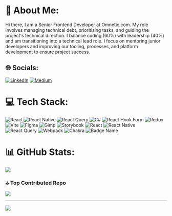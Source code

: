 # 💫 About Me:
Hi there, I am a Senior Frontend Developer at Omnetic.com. My role involves managing technical debt, prioritising tasks, and guiding the project's technical direction. I balance coding (60%) with leadership (40%) and am transitioning into a technical lead role. I focus on mentoring junior developers and improving our tooling, processes, and platform development to ensure project success.


## 🌐 Socials:
[![LinkedIn](https://img.shields.io/badge/LinkedIn-%230077B5.svg?logo=linkedin&logoColor=white)](https://linkedin.com/in/martin-slabý-916049185) [![Medium](https://img.shields.io/badge/Medium-12100E?logo=medium&logoColor=white)](https://medium.com/@@martin.slaby29) 

# 💻 Tech Stack:
![React](https://img.shields.io/badge/react-%2320232a.svg?style=for-the-badge&logo=react&logoColor=%2361DAFB) ![React Native](https://img.shields.io/badge/react_native-%2320232a.svg?style=for-the-badge&logo=react&logoColor=%2361DAFB) ![React Query](https://img.shields.io/badge/-React%20Query-FF4154?style=for-the-badge&logo=react%20query&logoColor=white) ![C#](https://img.shields.io/badge/c%23-%23239120.svg?style=for-the-badge&logo=csharp&logoColor=white) ![React Hook Form](https://img.shields.io/badge/React%20Hook%20Form-%23EC5990.svg?style=for-the-badge&logo=reacthookform&logoColor=white) ![Redux](https://img.shields.io/badge/redux-%23593d88.svg?style=for-the-badge&logo=redux&logoColor=white) ![Vite](https://img.shields.io/badge/vite-%23646CFF.svg?style=for-the-badge&logo=vite&logoColor=white) ![Figma](https://img.shields.io/badge/figma-%23F24E1E.svg?style=for-the-badge&logo=figma&logoColor=white) ![Gimp](https://img.shields.io/badge/Gimp-657D8B?style=for-the-badge&logo=gimp&logoColor=FFFFFF) ![Storybook](https://img.shields.io/badge/-Storybook-FF4785?style=for-the-badge&logo=storybook&logoColor=white) ![React](https://img.shields.io/badge/react-%2320232a.svg?style=for-the-badge&logo=react&logoColor=%2361DAFB) ![React Native](https://img.shields.io/badge/react_native-%2320232a.svg?style=for-the-badge&logo=react&logoColor=%2361DAFB) ![React Query](https://img.shields.io/badge/-React%20Query-FF4154?style=for-the-badge&logo=react%20query&logoColor=white) ![Webpack](https://img.shields.io/badge/webpack-%238DD6F9.svg?style=for-the-badge&logo=webpack&logoColor=black) ![Chakra](https://img.shields.io/badge/chakra-%234ED1C5.svg?style=for-the-badge&logo=chakraui&logoColor=white) ![Badge Name](https://img.shields.io/badge/tRPC-%232596BE.svg?style=for-the-badge&logo=tRPC&logoColor=white)
# 📊 GitHub Stats:
![](https://github-readme-stats.vercel.app/api/top-langs/?username=martinslaby70&theme=dark&hide_border=false&include_all_commits=true&count_private=true&layout=compact)

### 🔝 Top Contributed Repo
![](https://github-contributor-stats.vercel.app/api?username=martinslaby70&limit=5&theme=dark&combine_all_yearly_contributions=true)

---
[![](https://visitcount.itsvg.in/api?id=martinslaby70&icon=0&color=0)](https://visitcount.itsvg.in)

<!-- Proudly created with GPRM ( https://gprm.itsvg.in ) -->
